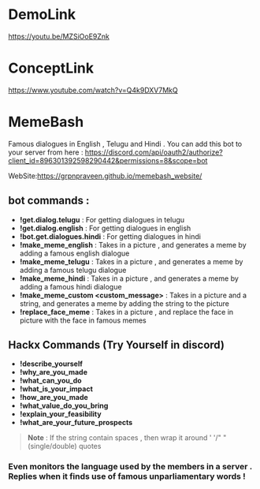 # DemoLink
https://youtu.be/MZSiOoE9Znk
# ConceptLink
https://www.youtube.com/watch?v=Q4k9DXV7MkQ
# MemeBash
Famous dialogues in English , Telugu  and Hindi .
You can add this bot to your server from here : https://discord.com/api/oauth2/authorize?client_id=896301392598290442&permissions=8&scope=bot

WebSite:https://grpnpraveen.github.io/memebash_website/

## bot commands : 
* __!get.dialog.telugu__ : For getting dialogues in telugu 
* __!get.dialog.english__ : For getting dialogues in english
* __!bot.get.dialogues.hindi__ : For getting dialogues in hindi
* __!make_meme_english__ : Takes in a picture , and generates a meme by adding a famous english dialogue
* __!make_meme_telugu__ : Takes in a picture , and generates a meme by adding a famous telugu dialogue
* __!make_meme_hindi__ : Takes in a picture , and generates a meme by adding a famous hindi dialogue
* __!make_meme_custom <custom_message>__ : Takes in a picture and a string, and generates a meme by adding the string to the picture
* __!replace_face_meme__ : Takes in a picture , and replace the face in picture with the face in famous memes

## Hackx Commands (Try Yourself in discord)
* __!describe_yourself__
* __!why_are_you_made__
* __!what_can_you_do__
* __!what_is_your_impact__
* __!how_are_you_made__
* __!what_value_do_you_bring__
* __!explain_your_feasibility__
* __!what_are_your_future_prospects__


> __Note__ : If the string contain spaces , then wrap it around ' '/" " (single/double) quotes

### Even monitors the language used by the members in a server . Replies when it finds use of famous unparliamentary words !



